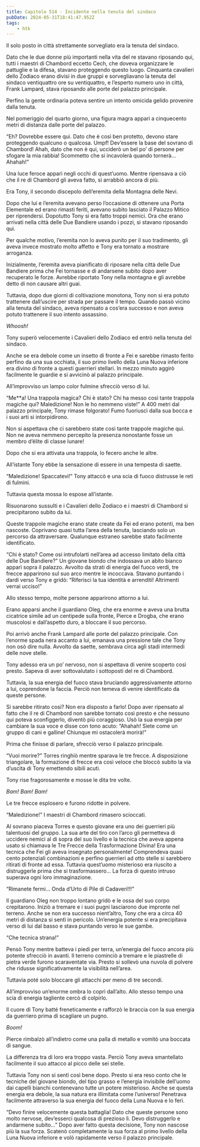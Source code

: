 ```yaml
---
title: Capitolo 514 - Incidente nella tenuta del sindaco
pubDate: 2024-05-31T18:41:47.952Z
tags:
    - htk
---
```


Il solo posto in città strettamente sorvegliato era la tenuta del sindaco.

Dato che le due donne più importanti nella vita del re stavano riposando qui, tutti i maestri di Chambord eccetto Cech, che doveva organizzare le pattuglie e la difesa, stavano proteggendo questo luogo. Cinquanta cavalieri dello Zodiaco erano divisi in due gruppi e sorvegliavano la tenuta del sindaco ventiquattro ore su ventiquattro, e l’esperto numero uno in città, Frank Lampard, stava riposando alle porte del palazzo principale.

Perfino la gente ordinaria poteva sentire un intento omicida gelido provenire dalla tenuta.

Nel pomeriggio del quarto giorno, una figura magra apparì a cinquecento metri di distanza dalle porte del palazzo.

“Eh? Dovrebbe essere qui. Dato che è così ben protetto, devono stare proteggendo qualcuno o qualcosa. Umpf! Dev’essere la base del sovrano di Chambord! Ahah, dato che non è qui, ucciderò un bel po’ di persone per sfogare la mia rabbia! Scommetto che si incavolerà quando tornerà… Ahahah!”

Una luce feroce apparì negli occhi di quest’uomo. Mentre ripensava a ciò che il re di Chambord gli aveva fatto, si arrabbiò ancora di più.

Era Tony, il secondo discepolo dell’eremita della Montagna delle Nevi.

Dopo che lui e l’eremita avevano perso l’occasione di ottenere una Porta Elementale ed erano rimasti feriti, avevano subito lasciato il Palazzo Mitico per riprendersi. Dopotutto Tony si era fatto troppi nemici. Ora che erano arrivati nella città delle Due Bandiere usando i pozzi, si stavano riposando qui.

Per qualche motivo, l’eremita non lo aveva punito per il suo tradimento, gli aveva invece mostrato molto affetto e Tony era tornato a mostrare arroganza.

Inizialmente, l’eremita aveva pianificato di riposare nella città delle Due Bandiere prima che Fei tornasse e di andarsene subito dopo aver recuperato le forze. Avrebbe riportato Tony nella montagna e gli avrebbe detto di non causare altri guai.

Tuttavia, dopo due giorni di coltivazione monotona, Tony non si era potuto trattenere dall’uscire per strada per passare il tempo. Quando passò vicino alla tenuta del sindaco, aveva ripensato a cos’era successo e non aveva potuto trattenere il suo intento assassino.

<em>Whoosh!</em>

Tony superò velocemente i Cavalieri dello Zodiaco ed entrò nella tenuta del sindaco.

Anche se era debole come un insetto di fronte a Fei e sarebbe rimasto ferito perfino da una sua occhiata, il suo primo livello della Luna Nuova inferiore era divino di fronte a questi guerrieri stellari. In mezzo minuto aggirò facilmente le guardie e si avvicinò al palazzo principale.

All’improvviso un lampo color fulmine sfrecciò verso di lui.

“Me**a! Una trappola magica? Chi è stato? Chi ha messo così tante trappola magiche qui? Maledizione! Non le ho nemmeno viste!” A 400 metri dal palazzo principale, Tony rimase folgorato! Fumo fuoriuscì dalla sua bocca e i suoi arti si intorpidirono.

Non si aspettava che ci sarebbero state così tante trappole magiche qui. Non ne aveva nemmeno percepito la presenza nonostante fosse un membro d’élite di classe lunare!

Dopo che si era attivata una trappola, lo fecero anche le altre.

All’istante Tony ebbe la sensazione di essere in una tempesta di saette.

“Maledizione! Spaccatevi!” Tony attaccò e una scia di fuoco distrusse le reti di fulmini.

Tuttavia questa mossa lo espose all’istante.

Risuonarono sussulti e i Cavalieri dello Zodiaco e i maestri di Chambord si precipitarono subito da lui.

Queste trappole magiche erano state create da Fei ed erano potenti, ma ben nascoste. Coprivano quasi tutta l’area della tenuta, lasciando solo un percorso da attraversare. Qualunque estraneo sarebbe stato facilmente identificato.

“Chi è stato? Come osi intrufolarti nell’area ad accesso limitato della città delle Due Bandiere?” Un giovane biondo che indossava un abito bianco apparì sopra il palazzo. Avvolto da strati di energia del fuoco verdi, tre frecce apparirono sul suo arco mentre le incoccava. Stavano puntando i dardi verso Tony e gridò: “Riferisci la tua identità e arrenditi! Altrimenti verrai ucciso!”

Allo stesso tempo, molte persone apparirono attorno a lui.

Erano apparsi anche il guardiano Oleg, che era enorme e aveva una brutta cicatrice simile ad un centipede sulla fronte, Pierce e Drogba, che erano muscolosi e dall’aspetto duro, a bloccare il suo percorso.

Poi arrivò anche Frank Lampard alle porte del palazzo principale. Con l’enorme spada nera accanto a lui, emanava una pressione tale che Tony non osò dire nulla. Avvolto da saette, sembrava circa agli stadi intermedi delle nove stelle.

Tony adesso era un po’ nervoso, non si aspettava di venire scoperto così presto. Sapeva di aver sottovalutato i sottoposti del re di Chambord.

Tuttavia, la sua energia del fuoco stava bruciando aggressivamente attorno a lui, coprendone la faccia. Perciò non temeva di venire identificato da queste persone.

Si sarebbe ritirato così? Non era disposto a farlo! Dopo aver ripensato al fatto che il re di Chambord non sarebbe tornato così presto e che nessuno qui poteva sconfiggerlo, diventò più coraggioso. Usò la sua energia per cambiare la sua voce e disse con tono acuto: “Ahahah! Siete come un gruppo di cani e galline! Chiunque mi ostacolerà morirà!”

Prima che finisse di parlare, sfrecciò verso il palazzo principale.

“Vuoi morire?” Torres ringhiò mentre sparava le tre frecce. A disposizione triangolare, la formazione di frecce era così veloce che bloccò subito la via d’uscita di Tony emettendo sibili acuti.

Tony rise fragorosamente e mosse le dita tre volte.

<em>Bam! Bam! Bam!</em>

Le tre frecce esplosero e furono ridotte in polvere.

“Maledizione!” I maestri di Chambord rimasero scioccati.

Al sovrano piaceva Torres e questo giovane era uno dei guerrieri più talentuosi del gruppo. La sua arte del tiro con l’arco gli permetteva di uccidere nemici al di sopra del suo livello e la tecnica che aveva appena usato si chiamava le Tre Frecce della Trasformazione Divina! Era una tecnica che Fei gli aveva insegnato personalmente! Comprendeva quasi cento potenziali combinazioni e perfino guerrieri ad otto stelle si sarebbero ritirati di fronte ad essa. Tuttavia quest’uomo misterioso era riuscito a distruggerle prima che si trasformassero… La forza di questo intruso superava ogni loro immaginazione.

“Rimanete fermi… Onda d’Urto di Pile di Cadaveri!!!”

Il guardiano Oleg non troppo lontano gridò e le ossa del suo corpo crepitarono. Iniziò a tremare e i suoi pugni lasciarono due impronte nel terreno. Anche se non era successo nient’altro, Tony che era a circa 40 metri di distanza si sentì in pericolo. Un’energia potente si era precipitava verso di lui dal basso e stava puntando verso le sue gambe.

“Che tecnica strana!”

Pensò Tony mentre batteva i piedi per terra, un’energia del fuoco ancora più potente sfrecciò in avanti. Il terreno cominciò a tremare e le piastrelle di pietra verde furono scaraventate via. Presto si sollevò una nuvola di polvere che ridusse significativamente la visibilità nell’area.

Tuttavia poté solo bloccare gli attacchi per meno di tre secondi.

All’improvviso un’enorme ombra lo coprì dall’alto. Allo stesso tempo una scia di energia tagliente cercò di colpirlo.

Il cuore di Tony batté freneticamente e rafforzò le braccia con la sua energia da guerriero prima di scagliare un pugno.

<em>Boom!</em>

Pierce rimbalzò all’indietro come una palla di metallo e vomitò una boccata di sangue.

La differenza tra di loro era troppo vasta. Perciò Tony aveva smantellato facilmente il suo attacco al picco delle sei stelle.

Tuttavia Tony non si sentì così bene dopo. Presto si era reso conto che le tecniche del giovane biondo, del tipo grasso e l’energia invisibile dell’uomo dai capelli bianchi contenevano tutte un potere misterioso. Anche se questa energia era debole, la sua natura era illimitata come l’universo! Penetrava facilmente attraverso la sua energia del fuoco della Luna Nuova e lo ferì.

“Devo finire velocemente questa battaglia! Dato che queste persone sono molto nervose, dev’esserci qualcosa di prezioso lì. Devo distruggerlo e andarmene subito…” Dopo aver fatto questa decisione, Tony non nascose più la sua forza. Scatenò completamente la sua forza al primo livello della Luna Nuova inferiore e volò rapidamente verso il palazzo principale.



